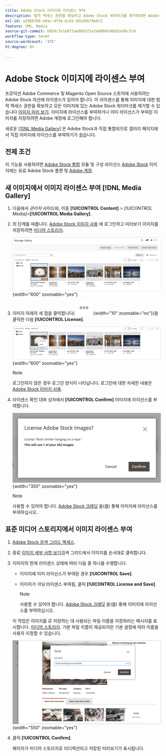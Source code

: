 ```yaml
---
title: Adobe Stock 이미지에 라이센스 부여
description: 법적 액세스 권한을 확보하고 Adobe Stock 워터마크를 제거하려면 Adobe Stock 이미지에 라이선스를 부여하십시오.
exl-id: a2d6b7b8-e9ac-4f3e-bcd1-05e2bb74b6c2
feature: CMS, Media
source-git-commit: b659c7e1e8f2ae9883f1e24d8045d6dd1e90cfc0
workflow-type: tm+mt
source-wordcount: '372'
ht-degree: 0%

---
```


# Adobe Stock 이미지에 라이센스 부여

프로덕션 Adobe Commerce 및 Magento Open Source 스토어에 사용하려는 Adobe Stock 자산에 라이센스가 있어야 합니다. 이 라이센스를 통해 이미지에 대한 법적 액세스 권한을 확보하고 모든 이미지에 있는 Adobe Stock 워터마크를 제거할 수 있습니다 [이미지 미리 보기][save-preview]. 이미지에 라이선스를 부여하거나 이미 라이선스가 부여된 이미지를 저장하려면 Adobe 계정에 로그인해야 합니다.

새로운 [[!DNL Media Gallery]](media-gallery.md) 은 Adobe Stock과 직접 통합되므로 갤러리 페이지에서 직접 이미지에 라이선스를 부여하기가 쉽습니다.

## 전제 조건

이 기능을 사용하려면 [Adobe Stock 통합][adobe-stock-integration] 모듈 및 구성 라이선스 [Adobe Stock][adobe-stock] 이미지에는 유료 Adobe Stock 플랜 및 [Adobe 계정][adobe-signin].

## 새 이미지에서 이미지 라이센스 부여 [!DNL Media Gallery]

1. 다음에서 _관리자_ 사이드바, 이동 **[!UICONTROL Content]** > _[!UICONTROL Media]_>**[!UICONTROL Media Gallery]**.

1. 의 단계를 따릅니다. [Adobe Stock 이미지 사용][using-adobe-stock] 에 로그인하고 미리보기 이미지를 저장하려면 [미디어 스토리지][media-storage].

   ![저장된 미리 보기 이미지](./assets/adobe-stock-gallery-unlicensed.png){width="600" zoomable="yes"}

1. 이미지 아래의 세 점을 클릭합니다(![에셋 메뉴 아이콘](./assets/media-gallery-asset-menu-icon.png){width="10" zoomable="no"})을 클릭한 다음 **[!UICONTROL License]**.

   ![Adobe Stock 이미지 작업](./assets/adobe-stock-gallery-image-actions.png){width="600" zoomable="yes"}

   >[!NOTE]
   >
   >로그인하지 않은 경우 로그인 양식이 나타납니다. 로그인에 대한 자세한 내용은 [Adobe Stock 이미지 사용][using-adobe-stock].

1. 라이센스 확인 대화 상자에서 **[!UICONTROL Confirm]** 이미지에 라이선스를 부여합니다.

   ![라이센스 확인](./assets/adobe-stock-gallery-license-confirm.png){width="350" zoomable="yes"}

   >[!NOTE]
   >
   >사용할 수 있어야 합니다. [Adobe Stock 크레딧][stock-credits] 을(를) 통해 이미지에 라이선스를 부여하십시오.

## 표준 미디어 스토리지에서 이미지 라이센스 부여

1. [Adobe Stock 검색 그리드 액세스][access-search].

1. 종료 [이미지 세부 사항 보기][view-details]검색 그리드에서 이미지를 순서대로 클릭합니다.

1. 이미지의 현재 라이센스 상태에 따라 다음 중 하나를 수행합니다.

   - 이미지에 이미 라이선스가 부여된 경우 **[!UICONTROL Save]**.

   - 이미지가 _아님_ 라이센스 부여됨, 클릭 **[!UICONTROL License and Save]**.

     >[!NOTE]
     >
     >사용할 수 있어야 합니다. [Adobe Stock 크레딧][stock-credits] 을(를) 통해 이미지에 라이선스를 부여하십시오.

   이 작업은 이미지를 로 저장하는 데 사용되는 파일 이름을 지정하라는 메시지를 표시합니다. [미디어 스토리지][media-storage]. 기본 파일 이름이 제공되지만 기본 설정에 따라 이름을 사용자 지정할 수 있습니다.

   ![Adobe Stock 라이선스 이미지 저장](./assets/adobe-stock-save-licensed.png){width="550" zoomable="yes"}

1. 클릭 **[!UICONTROL Confirm]**.

   페이지가 미디어 스토리지로 리디렉션되고 저장된 미리보기가 표시됩니다.

[adobe-stock-integration]: adobe-stock.md
[media-storage]: media-storage.md
[using-adobe-stock]: adobe-stock-manage.md
[save-preview]: adobe-stock-save-preview.md
[access-search]: adobe-stock-manage.md#access-the-adobe-stock-search-grid
[view-details]: adobe-stock-manage.md#view-image-details
[stock-credits]: https://helpx.adobe.com/stock/help/credit-packs.html
[adobe-stock]: https://stock.adobe.com
[adobe-signin]: https://helpx.adobe.com/manage-account/using/access-adobe-id-account.html

